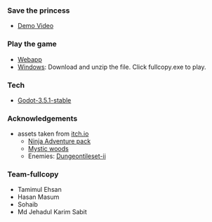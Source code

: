 ### Save the princess
- [Demo Video](https://www.youtube.com/watch?v=AVE1BS2KuCk)
### Play the game
- [Webapp](https://fullcopy.netlify.app/)
- [Windows](https://github.com/hmasum52/ieee-gamejam-fullcopy/releases/tag/stable): Download and unzip the file. Click fullcopy.exe to play.

### Tech
- [Godot-3.5.1-stable](https://godotengine.org/en/download/windows)

### Acknowledgements
- assets taken from [itch.io](itch.io)
    - [Ninja Adventure pack](https://pixel-boy.itch.io/ninja-adventure-asset-pack)
    - [Mystic woods](https://game-endeavor.itch.io/mystic-woods)
    - Enemies: [Dungeontileset-ii](https://0x72.itch.io/dungeontileset-ii)

### Team-fullcopy
- Tamimul Ehsan
- Hasan Masum
- Sohaib
- Md Jehadul Karim Sabit